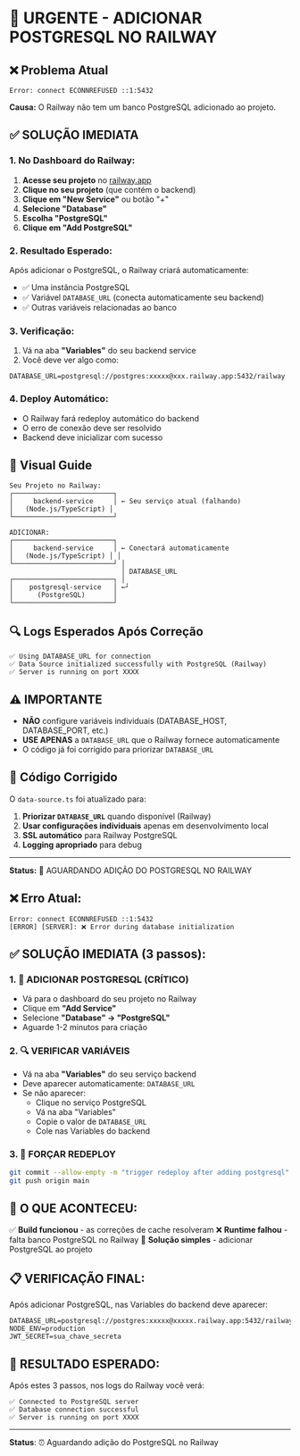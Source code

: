 # 🚨 URGENTE - ADICIONAR POSTGRESQL NO RAILWAY

## ❌ Problema Atual
```
Error: connect ECONNREFUSED ::1:5432
```

**Causa:** O Railway não tem um banco PostgreSQL adicionado ao projeto.

## ✅ SOLUÇÃO IMEDIATA

### 1. **No Dashboard do Railway:**

1. **Acesse seu projeto** no [railway.app](https://railway.app)
2. **Clique no seu projeto** (que contém o backend)
3. **Clique em "New Service"** ou botão "+"
4. **Selecione "Database"**
5. **Escolha "PostgreSQL"**
6. **Clique em "Add PostgreSQL"**

### 2. **Resultado Esperado:**

Após adicionar o PostgreSQL, o Railway criará automaticamente:
- ✅ Uma instância PostgreSQL
- ✅ Variável `DATABASE_URL` (conecta automaticamente seu backend)
- ✅ Outras variáveis relacionadas ao banco

### 3. **Verificação:**

1. Vá na aba **"Variables"** do seu backend service
2. Você deve ver algo como:
```
DATABASE_URL=postgresql://postgres:xxxxx@xxx.railway.app:5432/railway
```

### 4. **Deploy Automático:**

- O Railway fará redeploy automático do backend
- O erro de conexão deve ser resolvido
- Backend deve inicializar com sucesso

## 🎯 Visual Guide

```
Seu Projeto no Railway:
┌─────────────────────────┐
│     backend-service     │ ← Seu serviço atual (falhando)
│   (Node.js/TypeScript) │
└─────────────────────────┘

ADICIONAR:
┌─────────────────────────┐
│     backend-service     │ ← Conectará automaticamente
│   (Node.js/TypeScript) │ │
└─────────────────────────┘ │
                            │ DATABASE_URL
┌─────────────────────────┐ │
│    postgresql-service   │ ←┘
│      (PostgreSQL)       │
└─────────────────────────┘
```

## 🔍 Logs Esperados Após Correção

```
✅ Using DATABASE_URL for connection
✅ Data Source initialized successfully with PostgreSQL (Railway)
✅ Server is running on port XXXX
```

## ⚠️ IMPORTANTE

- **NÃO** configure variáveis individuais (DATABASE_HOST, DATABASE_PORT, etc.)
- **USE APENAS** a `DATABASE_URL` que o Railway fornece automaticamente
- O código já foi corrigido para priorizar `DATABASE_URL`

## 🔧 Código Corrigido

O `data-source.ts` foi atualizado para:
1. **Priorizar `DATABASE_URL`** quando disponível (Railway)
2. **Usar configurações individuais** apenas em desenvolvimento local
3. **SSL automático** para Railway PostgreSQL
4. **Logging apropriado** para debug

---

**Status:** 🔄 AGUARDANDO ADIÇÃO DO POSTGRESQL NO RAILWAY

## ❌ Erro Atual:
```
Error: connect ECONNREFUSED ::1:5432
[ERROR] [SERVER]: ❌ Error during database initialization
```

## ✅ SOLUÇÃO IMEDIATA (3 passos):

### 1. 🔴 ADICIONAR POSTGRESQL (CRÍTICO)
- Vá para o dashboard do seu projeto no Railway
- Clique em **"Add Service"**
- Selecione **"Database" → "PostgreSQL"**
- Aguarde 1-2 minutos para criação

### 2. 🔍 VERIFICAR VARIÁVEIS
- Vá na aba **"Variables"** do seu serviço backend
- Deve aparecer automaticamente: `DATABASE_URL`
- Se não aparecer:
  - Clique no serviço PostgreSQL
  - Vá na aba "Variables"  
  - Copie o valor de `DATABASE_URL`
  - Cole nas Variables do backend

### 3. 🚀 FORÇAR REDEPLOY
```bash
git commit --allow-empty -m "trigger redeploy after adding postgresql"
git push origin main
```

## 🎯 O QUE ACONTECEU:

✅ **Build funcionou** - as correções de cache resolveram
❌ **Runtime falhou** - falta banco PostgreSQL no Railway
🔧 **Solução simples** - adicionar PostgreSQL ao projeto

## 📋 VERIFICAÇÃO FINAL:

Após adicionar PostgreSQL, nas Variables do backend deve aparecer:
```
DATABASE_URL=postgresql://postgres:xxxxx@xxxxx.railway.app:5432/railway
NODE_ENV=production
JWT_SECRET=sua_chave_secreta
```

## 🎉 RESULTADO ESPERADO:

Após estes 3 passos, nos logs do Railway você verá:
```
✅ Connected to PostgreSQL server
✅ Database connection successful  
✅ Server is running on port XXXX
```

---
**Status**: ⏰ Aguardando adição do PostgreSQL no Railway
